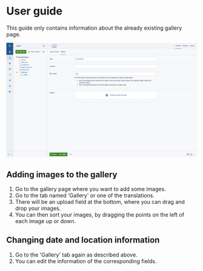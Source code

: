 # User guide
This guide only contains information about the already existing gallery page.

![CMS settings of a gallery page](images/gallery-page-cms.jpg)

## Adding images to the gallery ##
1. Go to the gallery page where you want to add some images.
2. Go to the tab named 'Gallery' or one of the translations.
3. There will be an upload field at the bottom, where you can drag and drop your images.
4. You can then sort your images, by dragging the points on the left of each image up or down.

## Changing date and location information ##
1. Go to the 'Gallery' tab again as described above.
2. You can edit the information of the corresponding fields.